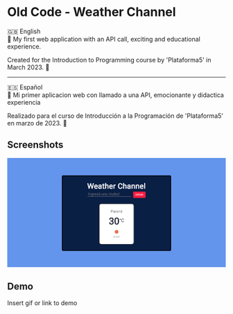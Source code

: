 # Old Code - Weather Channel

🇬🇧 English  
📖 My first web application with an API call, exciting and educational experience.

Created for the Introduction to Programming course by 'Plataforma5' in March 2023. 🚀

---

🇪🇸 Español  
📖 Mi primer aplicacion web con llamado a una API, emocionante y didactica experiencia

Realizado para el curso de Introducción a la Programación de 'Plataforma5' en marzo de 2023. 🚀


## Screenshots

![App Screenshot](https://github.com/JoaquinHAcosta/oldCode-weatherChannel/blob/main/project-weather.png)


## Demo

Insert gif or link to demo

